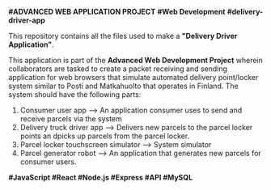 **#ADVANCED WEB APPLICATION PROJECT**
**#Web Development**
**#delivery-driver-app**

This repository contains all the files used to make a **"Delivery Driver Application"**.

This application is part of the **Advanced Web Development Project** wherein collaborators are tasked to create a packet receiving and sending application for web browsers that simulate automated delivery point/locker system similar to Posti and Matkahuolto that operates in Finland. 
The system should have the following parts:
  1. Consumer user app --> An application consumer uses to send and receive parcels via the system
  2. Delivery truck driver app --> Delivers new parcels to the parcel locker points an dpicks up parcels from the parcel locker.
  3. Parcel locker touchscreen simulator --> System simulator
  4. Parcel generator robot --> An application that generates new parcels for consumer users. 

**#JavaScript
#React
#Node.js
#Express
#API
#MySQL**

